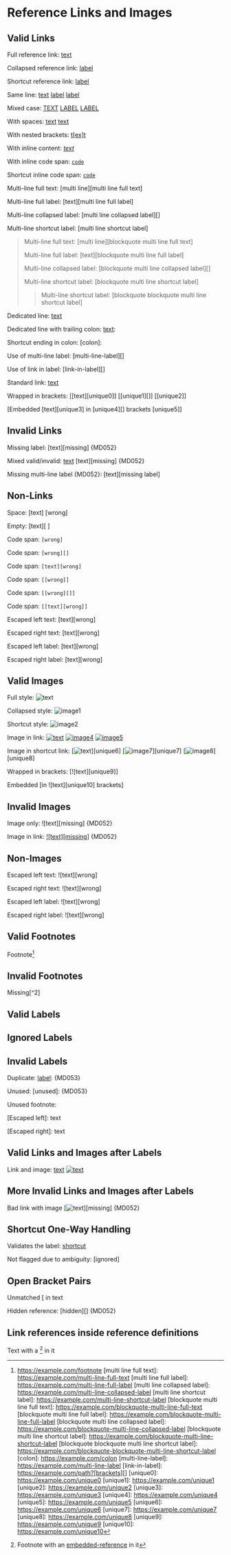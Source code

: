 # Reference Links and Images

## Valid Links

Full reference link: [text][label]

Collapsed reference link: [label][]

Shortcut reference link: [label]

Same line: [text][label] [label][] [label]

Mixed case: [TEXT][LABEL] [LABEL][] [LABEL]

With spaces: [text][label with spaces] [text][ label  with spaces ]

With nested brackets: [t[ex]t][label]

With inline content: [*text*][label]

With inline code span: [`code`][label]

Shortcut inline code span: [`code`]

Multi-line full text: [multi
line][multi line full text]

Multi-line full label: [text][multi
line full label]

Multi-line collapsed label: [multi
line collapsed label][]

Multi-line shortcut label: [multi line
shortcut label]

> Multi-line full text: [multi
> line][blockquote multi line full text]
>
> Multi-line full label: [text][blockquote multi
> line full label]
>
> Multi-line collapsed label: [blockquote multi
> line collapsed label][]
>
> Multi-line shortcut label: [blockquote multi line
> shortcut label]
>
> > Multi-line shortcut label: [blockquote blockquote
> > multi line shortcut label]

Dedicated line:
[text][label]

Dedicated line with trailing colon:
[text][label]:

Shortcut ending in colon: [colon]:

Use of multi-line label: [multi-line-label][]

Use of link in label: [link-in-label][]

Standard link: [text](https://example.com/standard)

Wrapped in brackets: [[text][unique0]] [[unique1][]] [[unique2]]

[Embedded [text][unique3] in [unique4][] brackets [unique5]]

## Invalid Links

Missing label: [text][missing] {MD052}

Mixed valid/invalid: [text][label] [text][missing] {MD052}

Missing multi-line label {MD052}: [text][missing
label]

## Non-Links

Space: [text] [wrong]

Empty: [text][ ]

Code span: `[wrong]`

Code span: `[wrong][]`

Code span: `[text][wrong]`

Code span: `[[wrong]]`

Code span: `[[wrong][]]`

Code span: `[[text][wrong]]`

Escaped left text: \[text][wrong]

Escaped right text: [text\][wrong]

Escaped left label: [text]\[wrong]

Escaped right label: [text][wrong\]

## Valid Images

Full style: ![text][image0]

Collapsed style: ![image1][]

Shortcut style: ![image2]

Image in link: [![text][image3]](link) [![image4][]](link) [![image5]](link)

Image in shortcut link: [![text][image6]][unique6] [![image7][]][unique7] [![image8]][unique8]

Wrapped in brackets: [![text][unique9]]

Embedded [in ![text][unique10] brackets]

## Invalid Images

Image only: ![text][missing] {MD052}

Image in link: [![text][missing]][label] {MD052}

## Non-Images

Escaped left text: !\[text][wrong]

Escaped right text: ![text\][wrong]

Escaped left label: ![text]\[wrong]

Escaped right label: ![text][wrong\]

## Valid Footnotes

Footnote[^1]

## Invalid Footnotes

Missing[^2]

## Valid Labels

[label]: https://example.com/label
[ label with  spaces ]: https://example.com/label-with-spaces
[image]:https://example.com/image
[image0]: https://example.com/image0
[image1]: https://example.com/image1
[image2]: https://example.com/image2
[image3]: https://example.com/image3
[image4]: https://example.com/image4
[image5]: https://example.com/image5
[image6]: https://example.com/image6
[image7]: https://example.com/image7
[image8]: https://example.com/image8
[`code`]: https://example.com/code
[^1]: https://example.com/footnote
[multi line full text]: https://example.com/multi-line-full-text
[multi line full label]: https://example.com/multi-line-full-label
[multi line collapsed label]: https://example.com/multi-line-collapsed-label
[multi line shortcut label]: https://example.com/multi-line-shortcut-label
[blockquote multi line full text]: https://example.com/blockquote-multi-line-full-text
[blockquote multi line full label]: https://example.com/blockquote-multi-line-full-label
[blockquote multi line collapsed label]: https://example.com/blockquote-multi-line-collapsed-label
[blockquote multi line shortcut label]: https://example.com/blockquote-multi-line-shortcut-label
[blockquote blockquote multi line shortcut label]: https://example.com/blockquote-blockquote-multi-line-shortcut-label
[colon]: https://example.com/colon
[multi-line-label]:
https://example.com/multi-line-label
[link-in-label]: https://example.com/path?[brackets][]
[unique0]: https://example.com/unique0
[unique1]: https://example.com/unique1
[unique2]: https://example.com/unique2
[unique3]: https://example.com/unique3
[unique4]: https://example.com/unique4
[unique5]: https://example.com/unique5
[unique6]: https://example.com/unique6
[unique7]: https://example.com/unique7
[unique8]: https://example.com/unique8
[unique9]: https://example.com/unique9
[unique10]: https://example.com/unique10

## Ignored Labels

[//]: # (This is a technique for putting comments in Markdown)

[//]: <> (Here is another variant)

## Invalid Labels

Duplicate:
[label]: {MD053}

Unused:
[unused]: {MD053}

Unused footnote:
[^3]: {MD053}

[Duplicate unused multi-line label {MD053}]:
https://example.com/duplicate-unused-multi-line-label

[Duplicate unused multi-line label {MD053}]:
https://example.com/duplicate-unused-multi-line-label

\[Escaped left]: text

[Escaped right\]: text

## Valid Links and Images after Labels

Link and image: [text][label] [![text][image]][label]

## More Invalid Links and Images after Labels

Bad link with image [![text][image]][missing] {MD052}

## Shortcut One-Way Handling

Validates the label: [shortcut]

[shortcut]: https://example.com/shortcut

Not flagged due to ambiguity: [ignored]

## Open Bracket Pairs

Unmatched [ in text

Hidden reference: [hidden][] {MD052}

## Link references inside reference definitions

Text with a [^footnote] in it

[^footnote]: Footnote with an [embedded-reference][] in it

[embedded-reference]: https://example.com/embedded-reference
